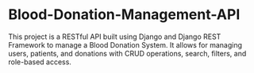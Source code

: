 # Blood-Donation-Management-API
This project is a RESTful API built using Django and Django REST Framework to manage a Blood Donation System. It allows for managing users, patients, and donations with CRUD operations, search, filters, and role-based access.

